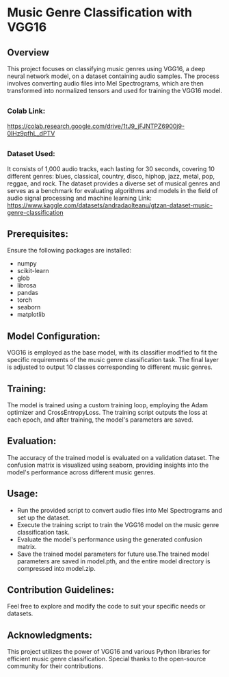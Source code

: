 ## <h1>Music Genre Classification with VGG16</h1>
<h2>Overview</h2>
This project focuses on classifying music genres using VGG16, a deep neural network model, on a dataset containing audio samples. The process involves converting audio files into Mel Spectrograms, which are then transformed into normalized tensors and used for training the VGG16 model.

## <h3>Colab Link:</h3> https://colab.research.google.com/drive/1tJ9_jFJNTPZ6900j9-0lHz9pfhL_dPTV

## <h3>Dataset Used:</h3>
It consists of 1,000 audio tracks, each lasting for 30 seconds, covering 10 different genres: blues, classical, country, disco, hiphop, jazz, metal, pop, reggae, and rock. The dataset provides a diverse set of musical genres and serves as a benchmark for evaluating algorithms and models in the field of audio signal processing and machine learning
Link: https://www.kaggle.com/datasets/andradaolteanu/gtzan-dataset-music-genre-classification

## Prerequisites:
Ensure the following packages are installed:
* numpy
* scikit-learn
* glob
* librosa
* pandas
* torch
* seaborn
* matplotlib

## Model Configuration:
VGG16 is employed as the base model, with its classifier modified to fit the specific requirements of the music genre classification task. The final layer is adjusted to output 10 classes corresponding to different music genres.

## Training:
The model is trained using a custom training loop, employing the Adam optimizer and CrossEntropyLoss. The training script outputs the loss at each epoch, and after training, the model's parameters are saved.

## Evaluation:
The accuracy of the trained model is evaluated on a validation dataset. The confusion matrix is visualized using seaborn, providing insights into the model's performance across different music genres.

## Usage:
* Run the provided script to convert audio files into Mel Spectrograms and set up the dataset.
* Execute the training script to train the VGG16 model on the music genre classification task.
* Evaluate the model's performance using the generated confusion matrix.
* Save the trained model parameters for future use.The trained model parameters are saved in model.pth, and the entire model directory is compressed into model.zip.

## Contribution Guidelines:
Feel free to explore and modify the code to suit your specific needs or datasets.

## Acknowledgments:
This project utilizes the power of VGG16 and various Python libraries for efficient music genre classification. Special thanks to the open-source community for their contributions.